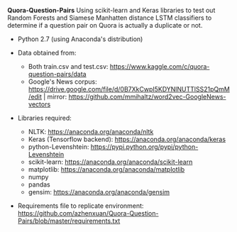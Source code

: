 <b>Quora-Question-Pairs</b>
Using scikit-learn and Keras libraries to test out Random Forests and Siamese Manhatten distance LSTM classifiers to determine if a question pair on Quora is actually a duplicate or not.


- Python 2.7 (using Anaconda's distribution)

- Data obtained from:
  - Both train.csv and test.csv: https://www.kaggle.com/c/quora-question-pairs/data
  - Google's News corpus: https://drive.google.com/file/d/0B7XkCwpI5KDYNlNUTTlSS21pQmM/edit | 
  mirror: https://github.com/mmihaltz/word2vec-GoogleNews-vectors
  
- Libraries required:
  - NLTK: https://anaconda.org/anaconda/nltk
  - Keras (Tensorflow backend): https://anaconda.org/anaconda/keras
  - python-Levenshtein: https://pypi.python.org/pypi/python-Levenshtein
  - scikit-learn: https://anaconda.org/anaconda/scikit-learn
  - matplotlib: https://anaconda.org/anaconda/matplotlib
  - numpy
  - pandas 
  - gensim: https://anaconda.org/anaconda/gensim
- Requirements file to replicate environment: https://github.com/azhenxuan/Quora-Question-Pairs/blob/master/requirements.txt
